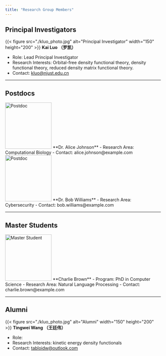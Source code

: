 ```yaml
---
title: "Research Group Members"
---
```



## Principal Investigators
<!-- ![Principal Investigator](kluo_photo.jpg) -->
<!-- <img src="./kluo_photo.jpg" alt="Principal Investigator" width="150" height="150"> -->
{{< figure src="./kluo_photo.jpg" alt="Principal Investigator" width="150" height="200" >}}
**Kai Luo （罗凯）**
- Role: Lead Principal Investigator
- Research Interests: Orbital-free density functional theory, density functional theory, reduced density matrix functional theory.
- Contact: kluo@njust.edu.cn


---

## Postdocs
<img src="https://via.placeholder.com/150" alt="Postdoc" width="150" height="150">
**Dr. Alice Johnson**
- Research Area: Computational Biology
- Contact: alice.johnson@example.com

<img src="https://via.placeholder.com/150" alt="Postdoc" width="150" height="150">
**Dr. Bob Williams**
- Research Area: Cybersecurity
- Contact: bob.williams@example.com

---

## Master Students
<img src="https://via.placeholder.com/150" alt="Master Student" width="150" height="150">
**Charlie Brown**
- Program: PhD in Computer Science
- Research Area: Natural Language Processing
- Contact: charlie.brown@example.com


---

## Alumni

{{< figure src="./kluo_photo.jpg" alt="Alumni" width="150" height="200" >}}
**Tingwei Wang （王廷伟）**
- Role: 
- Research Interests: kinetic energy density functionals
- Contact: tabloidw@outlook.com
